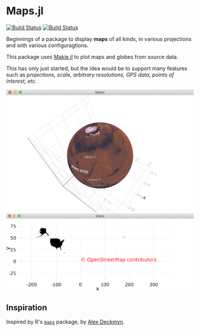 # Maps.jl

[![Build Status](https://travis-ci.com/nhdaly/Maps.jl.svg?branch=master)](https://travis-ci.com/nhdaly/Maps.jl)
[![Build Status](https://ci.appveyor.com/api/projects/status/github/nhdaly/Maps.jl?svg=true)](https://ci.appveyor.com/project/nhdaly/Maps-jl)


Beginnings of a package to display **maps** of all kinds, in various projections and with various configuragtions.

This package uses [Makie.jl](https://github.com/JuliaPlots/Makie.jl) to plot maps and globes from source data.

This has only just started, but the idea would be to support many features such as _projections, scale, arbitrary resolutions, GPS data, points of interest, etc_.


![Mars Globe](exampleimgs/mars_globe.png)
![USA Equirectangular Map](exampleimgs/usa_rect_map.png)



## Inspiration

Inspired by R's [`maps`](https://www.rdocumentation.org/packages/maps) package, by [Alex Deckmyn](https://www.rdocumentation.org/collaborators/name/Alex%20Deckmyn).

